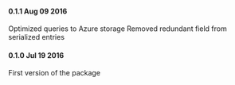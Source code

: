 #### 0.1.1 Aug 09 2016 ####
Optimized queries to Azure storage
Removed redundant field from serialized entries

#### 0.1.0 Jul 19 2016 ####
First version of the package
